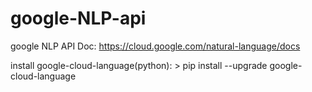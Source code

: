 # google-NLP-api
google NLP API Doc: https://cloud.google.com/natural-language/docs

install google-cloud-language(python): > pip install --upgrade google-cloud-language
